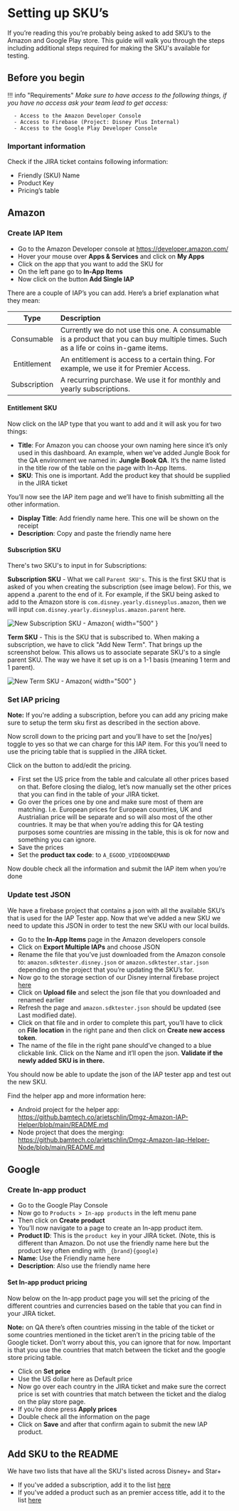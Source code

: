 # Setting up SKU’s

If you’re reading this you’re probably being asked to add SKU’s to the Amazon and Google Play store. This guide will walk you through the steps including additional steps required for making the SKU's available for testing.

## Before you begin

!!! info "Requirements"
    _Make sure to have access to the following things, if you have no access ask your team lead to get access:_

      - Access to the Amazon Developer Console
      - Access to Firebase (Project: Disney Plus Internal)
      - Access to the Google Play Developer Console

### Important information

Check if the JIRA ticket contains following information:

- Friendly (SKU) Name
- Product Key
- Pricing’s table

## Amazon

### Create IAP Item

- Go to the Amazon Developer console at <https://developer.amazon.com/>
- Hover your mouse over **Apps & Services** and click on **My Apps**
- Click on the app that you want to add the SKU for
- On the left pane go to **In-App Items**
- Now click on the button **Add Single IAP**

There are a couple of IAP’s you can add. Here’s a brief explanation what they mean:

| Type | Description |
|:-:|:-|
| Consumable | Currently we do not use this one. A consumable is a product that you can buy multiple times. Such as a life or coins in-game items.  |
| Entitlement | An entitlement is access to a certain thing. For example, we use it for Premier Access. |
| Subscription | A recurring purchase. We use it for monthly and yearly subscriptions. |

#### Entitlement SKU

Now click on the IAP type that you want to add and it will ask you for two things:

- **Title**: For Amazon you can choose your own naming here since it’s only used in this dashboard. An example, when we’ve added Jungle Book for the QA environment we named in: **Jungle Book QA**. It’s the name listed in the title row of the table on the page with In-App Items.
- **SKU**: This one is important. Add the product key that should be supplied in the JIRA ticket

You’ll now see the IAP item page and we’ll have to finish submitting all the other information.

- **Display Title**: Add friendly name here. This one will be shown on the receipt
- **Description**: Copy and paste the friendly name here

#### Subscription SKU

There's two SKU's to input in for Subscriptions:

**Subscription SKU** - What we call `Parent SKU's`. This is the first SKU that is asked of you when creating the subscription (see image below). For this, we append a .parent to the end of it.
For example, if the SKU being asked to add to the Amazon store is `com.disney.yearly.disneyplus.amazon`, then we will input `com.disney.yearly.disneyplus.amazon.parent` here.

![New Subscription SKU - Amazon](images/new_subscription_sku.png){ width="500" }

**Term SKU** - This is the SKU that is subscribed to. When making a subscription, we have to click "Add New Term". That brings up the screenshot below. This allows us to associate separate SKU's to a single parent SKU. The way we have it set up is on a 1-1 basis (meaning 1 term and 1 parent).

![New Term SKU - Amazon](images/new_term_sku.png){ width="500" }

### Set IAP pricing

**Note:** If you're adding a subscription, before you can add any pricing make sure to setup the term sku first as described in the section above.

Now scroll down to the pricing part and you’ll have to set the [no/yes] toggle to yes so that we can charge for this IAP item. For this you’ll need to use the pricing table that is supplied in the JIRA ticket.

Click on the button to add/edit the pricing.

- First set the US price from the table and calculate all other prices based on that. Before closing the dialog, let’s now manually set the other prices that you can find in the table of your JIRA ticket.
- Go over the prices one by one and make sure most of them are matching. I.e. European prices for European countries, UK and Austrialian price will be separate and so will also most of the other countries. It may be that when you’re adding this for QA testing purposes some countries are missing in the table, this is ok for now and something you can ignore.
- Save the prices
- Set the **product tax code**: to `A_EGOOD_VIDEOONDEMAND`

Now double check all the information and submit the IAP item when you’re done

### Update test JSON

We have a firebase project that contains a json with all the available SKU’s that is used for the IAP Tester app. Now that we’ve added a new SKU we need to update this JSON in order to test the new SKU with our local builds.

- Go to the **In-App Items** page in the Amazon developers console
- Click on **Export Multiple IAPs** and choose JSON
- Rename the file that you’ve just downloaded from the Amazon console to: `amazon.sdktester.disney.json` or `amazon.sdktester.star.json` depending on the project that you’re updating the SKU’s for.
- Now go to the storage section of our Disney internal firebase project [here](https://console.firebase.google.com/project/disney-plus-internal/storage)
- Click on **Upload file** and select the json file that you downloaded and renamed earlier
- Refresh the page and `amazon.sdktester.json` should be updated (see Last modified date).
- Click on that file and in order to complete this part, you’ll have to click on **File location** in the right pane and then click on **Create new access token**.
- The name of the file in the right pane should’ve changed to a blue clickable link. Click on the Name and it’ll open the json. **Validate if the newly added SKU is in there.**

You should now be able to update the json of the IAP tester app and test out the new SKU.

Find the helper app and more information here:

- Android project for the helper app: <https://github.bamtech.co/arietschlin/Dmgz-Amazon-IAP-Helper/blob/main/README.md>
- Node project that does the merging: <https://github.bamtech.co/arietschlin/Dmgz-Amazon-Iap-Helper-Node/blob/main/README.md>

## Google

### Create In-app product

- Go to the Google Play Console
- Now go to `Products > In-app products` in the left menu pane
- Then click on **Create product**
- You’ll now navigate to a page to create an In-app product item.
- **Product ID**: This is the `product key` in your JIRA ticket. (Note, this is different than Amazon. Do not use the friendly name here but the product key often ending with `_{brand}{google}`
- **Name**: Use the Friendly name here
- **Description**: Also use the friendly name here

#### Set In-app product pricing

Now below on the In-app product page you will set the pricing of the different countries and currencies based on the table that you can find in your JIRA ticket.

**Note:** on QA there’s often countries missing in the table of the ticket or some countries mentioned in the ticket aren’t in the pricing table of the Google ticket. Don’t worry about this, you can ignore that for now. Important is that you use the countries that match between the ticket and the google store pricing table.

- Click on **Set price**
- Use the US dollar here as Default price
- Now go over each country in the JIRA ticket and make sure the correct price is set with countries that match between the ticket and the dialog on the play store page.
- If you’re done press **Apply prices**
- Double check all the information on the page
- Click on **Save** and after that confirm again to submit the new IAP product.

## Add SKU to the README

We have two lists that have all the SKU's listed across Disney+ and Star+

- If you've added a subscription, add it to the list [here](sku_list.md)
- If you've added a product such as an premier access title, add it to the list [here](product_sku_list.md)
